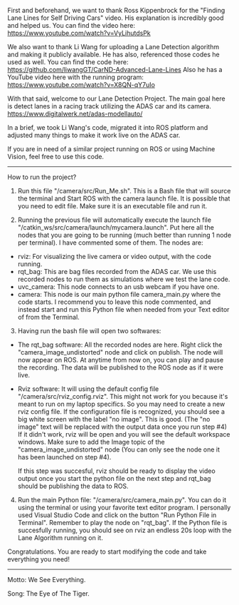 First and beforehand, we want to thank Ross Kippenbrock for the "Finding Lane Lines for Self Driving Cars" video. His explanation is incredibly good and helped us.
You can find the video here: https://www.youtube.com/watch?v=VyLihutdsPk

We also want to thank Li Wang for uploading a Lane Detection algorithm and making it publicly available. He has also, referenced those codes he used as well. You can find the code here: https://github.com/liwangGT/CarND-Advanced-Lane-Lines
Also he has a YouTube video here with the running program: https://www.youtube.com/watch?v=X8QN-qY7uIo

With that said, welcome to our Lane Detection Project. The main goal here is detect lanes in a racing track utilizing the ADAS car and its camera. https://www.digitalwerk.net/adas-modellauto/

In a brief, we took Li Wang's code, migrated it into ROS platform and adjusted many things to make it work live on the ADAS car.

If you are in need of a similar project running on ROS or using Machine Vision, feel free to use this code. 
_____________________________
How to run the project?

1) Run this file "/camera/src/Run_Me.sh". This is a Bash file that will source the terminal and Start ROS with the camera launch file. It is possible that you need to edit file. Make sure it is an executable file and run it.

2) Running the previous file will automatically execute the launch file "/catkin_ws/src/camera/launch/mycamera.launch". Put here all the nodes that you are going to be running (much better than running 1 node per terminal). I have commented some of them. The nodes are:
- rviz: For visualizing the live camera or video output, with the code running.
- rqt_bag: This are bag files recorded from the ADAS car. We use this recorded nodes to run them as simulations where we test the lane code.
- uvc_camera: This node connects to an usb webcam if you have one.
- camera: This node is our main python file camera_main.py where the code starts. I recommend you to leave this node commented, and instead start and run this Python file when needed from your Text editor of from the Terminal.

3) Having run the bash file will open two softwares:
- The rqt_bag software: All the recorded nodes are here. Right click the "camera_image_undistorted" node and click on publish. The node will now appear on ROS. At anytime from now on, you can play and pause the recording. The data will be published to the ROS node as if it were live.
- Rviz software: It will using the default config file "/camera/src/rviz_config.rviz". This might not work for you because it's meant to run on my laptop specifics. So you may need to create a new rviz config file.
If the configuration file is recognized, you should see a big white screen with the label "no image". This is good. (The "no image" text will be replaced with the output data once you run step #4)
If it didn't work, rviz will be open and you will see the default workspace windows. Make sure to add the Image topic of the "camera_image_undistorted" node (You can only see the node one it has been launched on step #4). 

    If this step was succesful, rviz should be ready to display the video output once you start the python file on the next step and rqt_bag should be publishing the data to ROS.
  
4) Run the main Python file: "/camera/src/camera_main.py". You can do it using the terminal or using your favorite text editor program. I personally used Visual Studio Code and click on the  button "Run Python File in Terminal". Remember to play the node on "rqt_bag". If the Python file is succesfully running, you should see on rviz an endless 20s loop with the Lane Algorithm running on it.


Congratulations. You are ready to start modifying the code and take everything you need!
_________________________
Motto: We See Everything.

Song: The Eye of The Tiger.